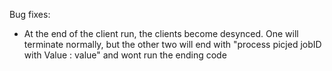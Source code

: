 Bug fixes:

* At the end of the client run, the clients become desynced. One will terminate normally, but the other two will end with "process picjed jobID with Value : value" and wont run the ending code